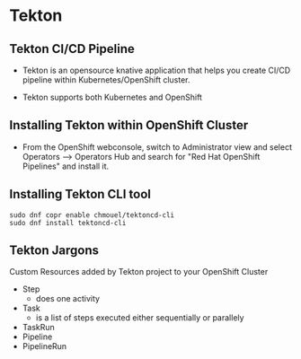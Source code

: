 # Tekton

## Tekton CI/CD Pipeline
- Tekton is an opensource knative application that helps you create CI/CD 
  pipeline within Kubernetes/OpenShift cluster.

- Tekton supports both Kubernetes and OpenShift

## Installing Tekton within OpenShift Cluster
- From the OpenShift webconsole, switch to Administrator view and select Operators --> Operators Hub 
  and search for "Red Hat OpenShift Pipelines" and install it.

## Installing Tekton CLI tool
```
sudo dnf copr enable chmouel/tektoncd-cli
sudo dnf install tektoncd-cli
```

## Tekton Jargons
Custom Resources added by Tekton project to your OpenShift Cluster
- Step
   - does one activity
- Task
   - is a list of steps executed either sequentially or parallely
- TaskRun
- Pipeline
- PipelineRun 
